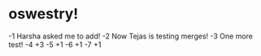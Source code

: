 # oswestry!

-1 Harsha asked me to add!
-2 Now Tejas is testing merges!
-3 One more test!
-4 +3
-5 +1
-6 +1
-7 +1
